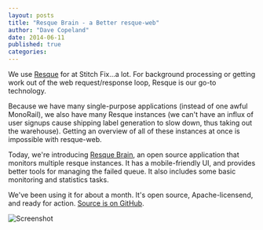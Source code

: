 ```yaml
---
layout: posts
title: "Resque Brain - a Better resque-web"
author: "Dave Copeland"
date: 2014-06-11
published: true
categories: 
---
```


We use [Resque][resque] for at Stitch Fix…a lot.  For background processing
or getting work out of the web request/response loop, Resque is our go-to technology.

Because we have many single-purpose applications (instead of one awful MonoRail),
we also have many Resque instances (we can't have an influx of user signups cause 
shipping label generation to slow down, thus taking out the warehouse).  Getting an
overview of all of these instances at once is impossible with resque-web.

Today, we're introducing [Resque Brain][resque-brain], an open source application that
monitors multiple resque instances.  It has a mobile-friendly UI, and provides
better tools for managing the failed queue.  It also includes some basic monitoring
and statistics tasks.

We've been using it for about a month.  It's open source, Apache-licensend, and ready
for action.  [Source is on GitHub][resque-brain-source].

![Screenshot](https://camo.githubusercontent.com/76a0d96bdf902ba943bf84682144d0701bdeddc2/68747470733a2f2f7777772e657665726e6f74652e636f6d2f73686172642f7337312f73682f39373630623730622d393062372d346162652d613865372d3739663264336432323165362f30313934373137376334353265313535653364346136616663656463663263312f646565702f302f5265737175652d427261696e2e706e67)

[resque]: https://github.com/resque/resque
[resque-brain]: http://tech.stitchfix.com/resque-brain
[resque-brain-source]: https://github.com/stitchfix/resque-brain
